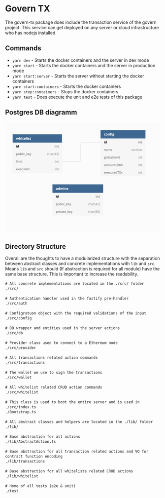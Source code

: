 # Govern TX

The govern-tx package does include the transaction service of the govern project. 
This service can get deployed on any server or cloud infrastructure who has nodejs installed.

## Commands

- ``yarn dev`` - Starts the docker containers and the server in dev mode
- ``yarn start`` - Starts the docker containers and the server in production mode
- ``yarn start:server`` - Starts the server without starting the docker containers
- ``yarn start:containers`` - Starts the docker containers
- ``yarn stop:containers`` - Stops the docker containers
- ``yarn test`` - Does execute the unit and e2e tests of this package

## Postgres DB diagramm

![DB Diagramm](./assets/db_model.png)

## Directory Structure

Overall are the thoughts to have a modularized structure with the separation between abstract classes and concrete implementations with ``lib`` and ``src``.
Means ``lib`` and ``src`` should (If abstraction is required for all module) have the same base structure. This is important to increase the readability. 

```
# All concrete implementations are located in the ./src/ folder
./src/

# Authentication handler used in the fastify pre-handler
./src/auth

# Configratuon object with the required validations of the input
./src/config

# DB wrapper and entities used in the server actions
./src/db

# Provider class used to connect to a Ethereum node
./src/provider

# All transactions related action commands
./src/transactions

# The wallet we use to sign the transactions 
./src/wallet

# All whitelist related CRUD action commands
./src/whitelist

# This class is used to boot the entire server and is used in ./src/index.ts
./Bootstrap.ts

# All abstract classes and helpers are located in the ./lib/ folder
./lib/

# Base abstraction for all actions
./lib/AbstractAction.ts

# Base abstraction for all transaction related actions and VO for contract function encoding
./lib/transactions

# Base abstraction for all whiteliste related CRUD actions
./lib/whitelist

# Home of all tests (e2e & unit)
./test
```
